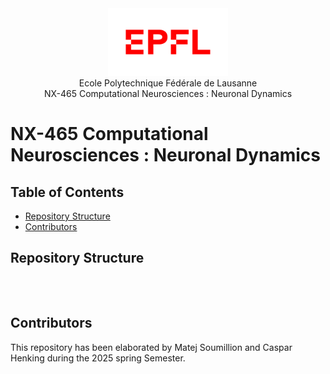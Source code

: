 <div align="center">
<img src="./resources/logo-epfl.png" alt="Example Image" width="192" height="108">
</div>

<div align="center">
Ecole Polytechnique Fédérale de Lausanne
</div> 
<div align="center">
NX-465 Computational Neurosciences : Neuronal Dynamics
</div> 

# NX-465 Computational Neurosciences : Neuronal Dynamics

## Table of Contents

- [Repository Structure](#repository-structure)
- [Contributors](#contributors)

## Repository Structure
```



```
## Contributors
This repository has been elaborated by Matej Soumillion and Caspar Henking during the 2025 spring Semester.

